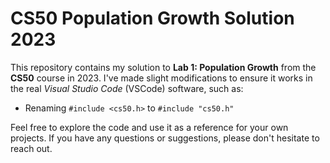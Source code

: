 # CS50 Population Growth Solution 2023

This repository contains my solution to **Lab 1: Population Growth** from the **CS50** course in 2023. I've made slight modifications to ensure it works in the real _Visual Studio Code_ (VSCode) software, such as:

- Renaming `#include <cs50.h>` to `#include "cs50.h"`

Feel free to explore the code and use it as a reference for your own projects. If you have any questions or suggestions, please don't hesitate to reach out.
